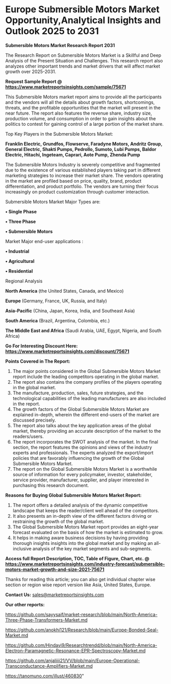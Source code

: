 # Europe Submersible Motors Market Opportunity,Analytical Insights and Outlook 2025 to 2031

<strong>Submersible Motors Market Research Report 2031</strong>

The Research Report on Submersible Motors Market is a Skillful and Deep Analysis of the Present Situation and Challenges. This research report also analyzes other important trends and market drivers that will affect market growth over 2025-2031.

<strong>Request Sample Report @ <a href=https://www.marketreportsinsights.com/sample/75671>https://www.marketreportsinsights.com/sample/75671</a></strong>

This Submersible Motors market report aims to provide all the participants and the vendors will all the details about growth factors, shortcomings, threats, and the profitable opportunities that the market will present in the near future. The report also features the revenue share, industry size, production volume, and consumption in order to gain insights about the politics to contest for gaining control of a large portion of the market share.

Top Key Players in the Submersible Motors Market:

<strong>Franklin Electric, Grundfos, Flowserve, Faradyne Motors, Andritz Group, General Electric, Shakti Pumps, Pedrollo, Sumoto, Lubi Pumps, Baldor Electric, Hitachi, Ingeteam, Caprari, Aote Pump, Zhenda Pump</strong>

The Submersible Motors Industry is severely competitive and fragmented due to the existence of various established players taking part in different marketing strategies to increase their market share. The vendors operating in the market are profiled based on price, quality, brand, product differentiation, and product portfolio. The vendors are turning their focus increasingly on product customization through customer interaction.

Submersible Motors Market Major Types are:

<strong>• Single Phase

• Three Phase

• Submersible Motors</strong>

Market Major end-user applications :

<strong>• Industrial

• Agricultural

• Residential</strong>

Regional Analysis

</u><strong><b>North America</b></strong> (the United States, Canada, and Mexico)

<strong><b>Europe </b></strong>(Germany, France, UK, Russia, and Italy)

<strong><b>Asia-Pacific</b></strong> (China, Japan, Korea, India, and Southeast Asia)

<strong><b>South America</b></strong> (Brazil, Argentina, Colombia, etc.)

<strong><b>The Middle East and Africa</b></strong> (Saudi Arabia, UAE, Egypt, Nigeria, and South Africa)

<strong>Go For Interesting Discount Here: <a href=https://www.marketreportsinsights.com/discount/75671>https://www.marketreportsinsights.com/discount/75671</a></strong>

<strong>Points Covered in The Report:</strong>
<ol>
  <li>The major points considered in the Global Submersible Motors Market report include the leading competitors operating in the global market.</li>
  <li>The report also contains the company profiles of the players operating in the global market.</li>
  <li>The manufacture, production, sales, future strategies, and the technological capabilities of the leading manufacturers are also included in the report.</li>
  <li>The growth factors of the Global Submersible Motors Market are explained in-depth, wherein the different end-users of the market are discussed precisely.</li>
  <li>The report also talks about the key application areas of the global market, thereby providing an accurate description of the market to the readers/users.</li>
  <li>The report incorporates the SWOT analysis of the market. In the final section, the report features the opinions and views of the industry experts and professionals. The experts analyzed the export/import policies that are favorably influencing the growth of the Global Submersible Motors Market.</li>
  <li>The report on the Global Submersible Motors Market is a worthwhile source of information for every policymaker, investor, stakeholder, service provider, manufacturer, supplier, and player interested in purchasing this research document.</li>
</ol>
<strong>Reasons for Buying Global Submersible Motors Market Report:</strong>

<ol>
  <li>The report offers a detailed analysis of the dynamic competitive landscape that keeps the reader/client well ahead of the competitors.</li>
  <li>It also presents an in-depth view of the different factors driving or restraining the growth of the global market.</li>
  <li>The Global Submersible Motors Market report provides an eight-year forecast evaluated on the basis of how the market is estimated to grow.</li>
  <li>It helps in making aware business decisions by having providing thorough insights insights into the global market and by making an all-inclusive analysis of the key market segments and sub-segments.</li>
</ol>
<strong>Access full Report Description, TOC, Table of Figure, Chart, etc. @ <a href=https://www.marketreportsinsights.com/industry-forecast/submersible-motors-market-growth-and-size-2021-75671>https://www.marketreportsinsights.com/industry-forecast/submersible-motors-market-growth-and-size-2021-75671</a></strong>


Thanks for reading this article; you can also get individual chapter wise section or region wise report version like Asia, United States, Europe.

<strong>Contact Us:</strong>
sales@marketreportsinsights.com

<strong>Our other reports:</strong>

<a href=https://github.com/sayysaif/market-research/blob/main/North-America-Three-Phase-Transformers-Market.md>https://github.com/sayysaif/market-research/blob/main/North-America-Three-Phase-Transformers-Market.md</a>

<a href=https://github.com/anokhi121/Research/blob/main/Europe-Bonded-Seal-Market.md>https://github.com/anokhi121/Research/blob/main/Europe-Bonded-Seal-Market.md</a>

<a href=https://github.com/Hindavi9/Researchtrendd/blob/main/North-America-Electron-Paramagnetic-Resonance-EPR-Spectroscopy-Market.md>https://github.com/Hindavi9/Researchtrendd/blob/main/North-America-Electron-Paramagnetic-Resonance-EPR-Spectroscopy-Market.md</a>

<a href=https://github.com/anjaliiii21/VV/blob/main/Europe-Operational-Transconductance-Amplifiers-Market.md>https://github.com/anjaliiii21/VV/blob/main/Europe-Operational-Transconductance-Amplifiers-Market.md</a>

<a href=https://tanomuno.com/illust/460830>https://tanomuno.com/illust/460830</a>"
